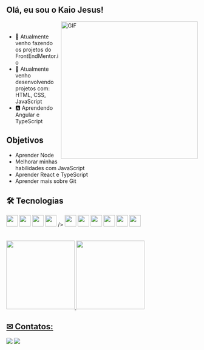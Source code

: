 ## Olá, eu sou o Kaio Jesus!

<!---
- Web illustrations by Storyset ( https://storyset.com/web )
--->
<img align="right" alt="GIF" src="https://user-images.githubusercontent.com/90595158/211714560-d889e973-e44e-45bb-a4f1-6901c269837b.svg" width="360px"/>


<!---
<img align="right" alt="GIF" src="https://user-images.githubusercontent.com/90595158/211714560-d889e973-e44e-45bb-a4f1-6901c269837b.svg" width="360px"/>
--->


<br>

- 🔭 Atualmente venho fazendo os projetos do FrontEndMentor.io
- 🌱 Atualmente venho desenvolvendo projetos com: HTML, CSS, JavaScript
- 🅰️ Aprendendo Angular e TypeScript

## Objetivos

- Aprender Node
- Melhorar minhas habilidades com JavaScript
- Aprender React e TypeScript
- Aprender mais sobre Git

## 🛠 Tecnologias

<div>
  <img src="https://cdn.jsdelivr.net/gh/devicons/devicon/icons/html5/html5-original.svg" height="30px" width="30px"/>
  <img src="https://cdn.jsdelivr.net/gh/devicons/devicon/icons/css3/css3-original.svg" height="30px" width="30px" />
  <img src="https://cdn.jsdelivr.net/gh/devicons/devicon/icons/sass/sass-original.svg" height="30px" width="30px"/>
  <img src="https://cdn.jsdelivr.net/gh/devicons/devicon@latest/icons/tailwindcss/tailwindcss-original.svg" height="30px" width="30px"/> />
  <img src="https://cdn.jsdelivr.net/gh/devicons/devicon/icons/javascript/javascript-original.svg" height="30px" width="30px" />
  <img src="https://cdn.jsdelivr.net/gh/devicons/devicon/icons/angularjs/angularjs-original.svg" height="30px" width="30px"/>
  <img src="https://cdn.jsdelivr.net/gh/devicons/devicon/icons/typescript/typescript-original.svg" height="30px" width="30px" />
  <img src="https://cdn.jsdelivr.net/gh/devicons/devicon@latest/icons/nestjs/nestjs-original.svg" height="30px" width="30px" />
  <img src="https://cdn.jsdelivr.net/gh/devicons/devicon@latest/icons/postgresql/postgresql-original-wordmark.svg" height="30px" width="30px" />
  <img src="https://cdn.jsdelivr.net/gh/devicons/devicon@latest/icons/docker/docker-original-wordmark.svg" height="30px" width="30px" />
                   
          
</div>

<br >
<br >
<div>
  <a href="https://github.com/KaioJesus">
  <img height="180em" src="https://github-readme-stats.vercel.app/api/top-langs/?username=KaioJesus&layout=compact&langs_count=7&theme=dracula"/>
  <img height="180em" src="https://github-readme-stats.vercel.app/api?username=KaioJesus&show_icons=true&theme=dracula&include_all_commits=true&count_private=true"/>
</div>

## ✉ Contatos:

<div>
  <a href = "mailto:kaiojesus41@gmail.com"><img src="https://img.shields.io/badge/Gmail-D14836?style=for-the-badge&logo=gmail&logoColor=white" target="_blank"></a>
  <a href="https://www.linkedin.com/in/kaio-jesus/" target="_blank"><img src="https://img.shields.io/badge/-LinkedIn-%230077B5?style=for-the-badge&logo=linkedin&logoColor=white" target="_blank"></a>   
</div>
